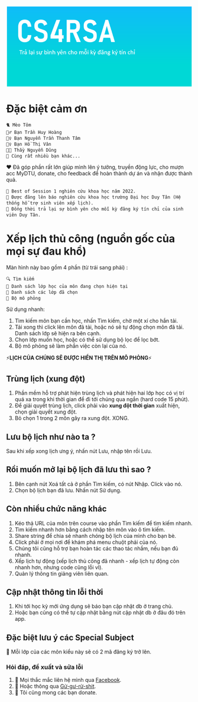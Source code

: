<p align="center">
<img src="https://raw.githubusercontent.com/toky0s/cs4rsa_core/gh-pages/splashScreen.png" width=500/>
</p>

# Đặc biệt cảm ơn
```
🐈 Mèo Tôm
🕵️‍♂️ Bạn Trần Huy Hoàng
🕵️‍♀️ Bạn Nguyễn Trần Thanh Tâm
🕵️‍♀️ Bạn Hồ Thị Vân
👨‍🏫 Thầy Nguyễn Dũng
🧑‍ Cùng rất nhiều bạn khác...
```
♥️ Đã góp phần rất lớn giúp mình lên ý tưởng, truyền động lực, cho mượn acc MyDTU, donate, cho feedback để hoàn thành dự án và nhận được thành quả.
```
🎉 Best of Session 1 nghiên cứu khoa học năm 2022.
🎉 Được đăng lên báo nghiên cứu khoa học trường Đại học Duy Tân (Hệ thống hỗ trợ sinh viên xếp lịch).
🎉 Đồng thời trả lại sự bình yên cho mỗi kỳ đăng ký tín chỉ của sinh viên Duy Tân.
```
# Xếp lịch thủ công (nguồn gốc của mọi sự đau khổ)
Màn hình này bao gồm 4 phần (từ trái sang phải) :
```
🔍 Tìm kiếm
📑 Danh sách lớp học của môn đang chọn hiện tại
🥠 Danh sách các lớp đã chọn
📅 Bộ mô phỏng
```
Sử dụng nhanh:
1. Tìm kiếm môn bạn cần học, nhấn Tìm kiếm, chờ một xí cho hắn tải.
2. Tải xong thì click lên môn đã tải, hoặc nó sẽ tự động chọn môn đã tải. Danh sách lớp sẽ hiện ra bên cạnh.
3. Chọn lớp muốn học, hoặc có thể sử dụng bộ lọc để lọc bớt.
4. Bộ mô phỏng sẽ làm phần việc còn lại của nó.

:zap:**LỊCH CỦA CHÚNG SẼ ĐƯỢC HIỂN THỊ TRÊN MÔ PHỎNG**:zap:

## Trùng lịch (xung đột)
1. Phần mềm hỗ trợ phát hiện trùng lịch và phát hiện hai lớp học có vị trí quá xa trong khi thời gian để đi tới chúng qua ngắn (hard code 15 phút).
2. Để giải quyết trùng lịch, click phải vào **xung đột thời gian** xuất hiện, chọn giải quyết xung đột.
3. Bỏ chọn 1 trong 2 môn gây ra xung đột. XONG.

## Lưu bộ lịch như nào ta ?
Sau khi xếp xong lịch ưng ý, nhấn nút Lưu, nhập tên rồi Lưu.

## Rồi muốn mở lại bộ lịch đã lưu thì sao ?
1. Bên cạnh nút Xoá tất cả ở phần Tìm kiếm, có nút Nhập. Click vào nó.
2. Chọn bộ lịch bạn đã lưu. Nhấn nút Sử dụng.

## Còn nhiều chức năng khác
1. Kéo thả URL của môn trên course vào phần Tìm kiếm để tìm kiếm nhanh.
2. Tìm kiếm nhanh hơn bằng cách nhập tên môn vào ô tìm kiếm.
3. Share string để chia sẻ nhanh chóng bộ lịch của mình cho bạn bè.
4. Click phải ở mọi nơi để khám phá menu chuột phải của nó.
5. Chúng tôi cũng hỗ trợ bạn hoàn tác các thao tác nhầm, nếu bạn đủ nhanh.
6. Xếp lịch tự động (xếp lịch thủ công đã nhanh - xếp lịch tự động còn nhanh hơn, nhưng code cũng lỗi vl).
7. Quản lý thông tin giảng viên liên quan.

## Cập nhật thông tin lỗi thời
1. Khi tới học kỳ mới ứng dụng sẽ báo bạn cập nhật db ở trang chủ.
2. Hoặc bạn cũng có thể tự cập nhật bằng nút cập nhật db ở đâu đó trên app.

## Đặc biệt lưu ý các Special Subject
🍣 Mỗi lớp của các môn kiểu này sẽ có 2 mã đăng ký trở lên.

### Hỏi đáp, đề xuất và sửa lỗi
1. 🍕 Mọi thắc mắc liên hệ mình qua [Facebook](https://www.facebook.com/truongaxin/).
2. 📁 Hoặc thông qua [Gừ-gư-rừ-shit](https://forms.gle/247DQZ4eGnEiyt7M7).
3. 🎁 Tôi cũng mong các bạn donate.

